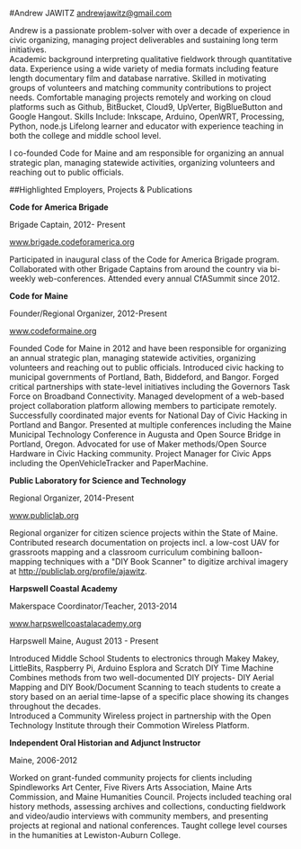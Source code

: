 #Andrew JAWITZ
[andrewjawitz@gmail.com](mailto:andrewjawitz@gmail.com)  

Andrew is a passionate problem-solver with over a decade of experience in civic organizing, managing project deliverables and sustaining long term initiatives.  
Academic background interpreting qualitative fieldwork through quantitative data.
Experience using a wide variety of media formats including feature length documentary film and database narrative.
Skilled in motivating groups of volunteers and matching community contributions to project needs.
Comfortable managing projects remotely and working on cloud platforms such as Github, BitBucket, Cloud9, UpVerter, BigBlueButton and Google Hangout.
Skills Include: Inkscape, Arduino, OpenWRT, Processing, Python, node.js
Lifelong learner and educator with experience teaching in both the college and middle school level.

I co-founded Code for Maine and am responsible for organizing an annual strategic plan, managing statewide activities, organizing volunteers and reaching out to public officials.



##Highlighted Employers, Projects & Publications

**Code for America Brigade**

Brigade Captain, 2012- Present

www.brigade.codeforamerica.org

Participated in inaugural class of the Code for America Brigade program.  Collaborated with other Brigade Captains from around the country via bi-weekly web-conferences.  Attended every annual CfASummit since 2012.

**Code for Maine**

Founder/Regional Organizer, 2012-Present

www.codeformaine.org

Founded Code for Maine in 2012 and have been responsible for organizing an annual strategic plan, managing statewide activities, organizing volunteers and reaching out to public officials.  Introduced civic hacking to municipal governments of Portland, Bath, Biddeford, and Bangor.
Forged critical partnerships with state-level initiatives including the Governors Task Force on Broadband Connectivity.
Managed development of a web-based project collaboration platform allowing members to participate remotely.
Successfully coordinated major events for National Day of Civic Hacking in Portland and Bangor.
Presented at multiple conferences including the Maine Municipal Technology Conference in Augusta and Open Source Bridge in Portland, Oregon.
Advocated for use of Maker methods/Open Source Hardware in Civic Hacking community.
Project Manager for Civic Apps including the OpenVehicleTracker and PaperMachine.  

**Public Laboratory for Science and Technology**

Regional Organizer, 2014-Present

www.publiclab.org

Regional organizer for citizen science projects within the State of Maine.  Contributed research documentation on projects incl. a low-cost UAV for grassroots mapping and a classroom curriculum combining balloon-mapping techniques with a "DIY Book Scanner" to digitize archival imagery at http://publiclab.org/profile/ajawitz.

**Harpswell Coastal Academy**

Makerspace Coordinator/Teacher, 2013-2014

www.harpswellcoastalacademy.org

Harpswell Maine, August 2013 - Present

Introduced Middle School Students to electronics through Makey Makey, LittleBits, Raspberry Pi, Arduino Esplora and Scratch
DIY Time Machine Combines methods from two well-documented DIY projects- DIY Aerial Mapping and DIY Book/Document Scanning to teach students to create a story based on an aerial time-lapse of a specific place showing its changes throughout the decades.  
Introduced a Community Wireless project in partnership with the Open Technology Institute through their Commotion Wireless Platform.
  
**Independent Oral Historian and Adjunct Instructor**

Maine, 2006-2012  
  
   Worked on grant-funded community projects for clients including Spindleworks Art Center, Five Rivers Arts Association, Maine Arts Commission, and Maine Humanities Council.  Projects included teaching oral history methods, assessing archives and collections, conducting fieldwork and video/audio interviews with community members, and presenting projects at regional and national conferences.  Taught college level courses in the humanities at Lewiston-Auburn College.  


